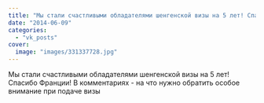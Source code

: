```yaml
---
title: "Мы стали счастливыми обладателями шенгенской визы на 5 лет! Спасибо Франции! В комментариях - на что..."
date: "2014-06-09"
categories: 
  - "vk_posts"
cover:
  image: "images/331337728.jpg"
---
```


Мы стали счастливыми обладателями шенгенской визы на 5 лет! Спасибо Франции! В комментариях - на что нужно обратить особое внимание при подаче визы
